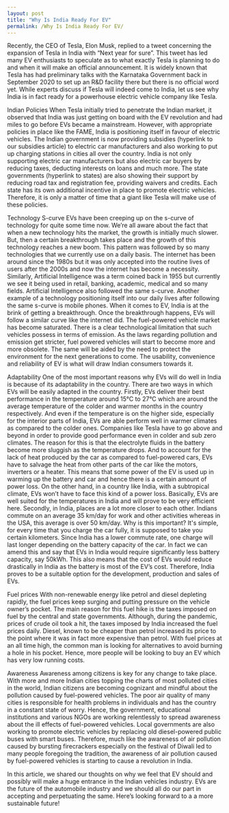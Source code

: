 ```yaml
---
layout: post
title: "Why Is India Ready For EV"
permalink: /Why Is India Ready For EV/
---
```



Recently, the CEO of Tesla, Elon Musk, replied to a tweet concerning the expansion of Tesla in India with “Next year for sure”. This tweet has led many EV enthusiasts to speculate as to what exactly Tesla is planning to do and when it will make an official announcement. It is widely known that Tesla has had preliminary talks with the Karnataka Government back in September 2020 to set up an R&D facility there but there is no official word yet. While experts discuss if Tesla will indeed come to India, let us see why India is in fact ready for a powerhouse electric vehicle company like Tesla.

Indian Policies
When Tesla initially tried to penetrate the Indian market, it observed that India was just getting on board with the EV revolution and had miles to go before EVs became a mainstream. However, with appropriate policies in place like the FAME, India is positioning itself in favour of electric vehicles. The Indian government is now providing subsidies (hyperlink to our subsidies article) to electric car manufacturers and also working to put up charging stations in cities all over the country. India is not only supporting electric car manufacturers but also electric car buyers by reducing taxes, deducting interests on loans and much more. The state governments (hyperlink to states) are also showing their support by reducing road tax and registration fee, providing waivers and credits. Each state has its own additional incentive in place to promote electric vehicles. Therefore, it is only a matter of time that a giant like Tesla will make use of these policies.

Technology S-curve
EVs have been creeping up on the s-curve of technology for quite some time now. We’re all aware about the fact that when a new technology hits the market, the growth is initially much slower. But, then a certain breakthrough takes place and the growth of this technology reaches a new boom. This pattern was followed by so many technologies that we currently use on a daily basis. The internet has been around since the 1980s but it was only accepted into the routine lives of users after the 2000s and now the internet has become a necessity. Similarly, Artificial Intelligence was a term coined back in 1955 but currently we see it being used in retail, banking, academic, medical and so many fields. Artificial Intelligence also followed the same s-curve. Another example of a technology positioning itself into our daily lives after following the same s-curve is mobile phones.
When it comes to EV, India is at the brink of getting a breakthrough. Once the breakthrough happens, EVs will follow a similar curve like the internet did. The fuel-powered vehicle market has become saturated. There is a clear technological limitation that such vehicles possess in terms of emission. As the laws regarding pollution and emission get stricter, fuel powered vehicles will start to become more and more obsolete. The same will be aided by the need to protect the environment for the next generations to come. The usability, convenience and reliability of EV is what will draw Indian consumers towards it. 

Adaptability
One of the most important reasons why EVs will do well in India is because of its adaptability in the country. There are two ways in which EVs will be easily adapted in the country. 
Firstly, EVs deliver their best performance in the temperature around 15°C to 27°C which are around the average temperature of the colder and warmer months in the country respectively. And even if the temperature is on the higher side, especially for the interior parts of India, EVs are able perform well in warmer climates as compared to the colder ones. Companies like Tesla have to go above and beyond in order to provide good performance even in colder and sub zero climates. The reason for this is that the electrolyte fluids in the battery become more sluggish as the temperature drops. And to account for the lack of heat produced by the car as compared to fuel-powered cars, EVs have to salvage the heat from other parts of the car like the motors, inverters or a heater. This means that some power of the EV is used up in warming up the battery and car and hence there is a certain amount of power loss. On the other hand, in a country like India, with a subtropical climate, EVs won’t have to face this kind of a power loss. Basically, EVs are well suited for the temperatures in India and will prove to be very efficient here. 
Secondly, in India, places are a lot more closer to each other. Indians commute on an average 35 km/day for work and other activities whereas in the USA, this average is over 50 km/day. Why is this important? It's simple, for every time that you charge the car fully, it is supposed to take you certain kilometers. Since India has a lower commute rate, one charge will last longer depending on the battery capacity of the car. In fact we can amend this and say that EVs in India would require significantly less battery capacity, say 50kWh. This also means that the cost of EVs would reduce drastically in India as the battery is most of the EV’s cost. Therefore, India proves to be a suitable option for the development, production and sales of EVs.

Fuel prices
With non-renewable energy like petrol and diesel depleting rapidly, the fuel prices keep surging and putting pressure on the vehicle owner’s pocket. The main reason for this fuel hike is the taxes imposed on fuel by the central and state governments. Although, during the pandemic, prices of crude oil took a hit, the taxes imposed by India increased the fuel prices daily. Diesel, known to be cheaper than petrol increased its price to the point where it was in fact more expensive than petrol. With fuel prices at an all time high, the common man is looking for alternatives to avoid burning a hole in his pocket. Hence, more people will be looking to buy an EV which has very low running costs.

Awareness
Awareness among citizens is key for any change to take place. With more and more Indian cities topping the charts of most polluted cities in the world, Indian citizens are becoming cognizant and mindful about the pollution caused by fuel-powered vehicles. The poor air quality of many cities is responsible for health problems in individuals and has the country in a constant state of worry. Hence, the government, educational institutions and various NGOs are working relentlessly to spread awareness about the ill effects of fuel-powered vehicles. Local governments are also working to promote electric vehicles by replacing old diesel-powered public buses with smart buses. Therefore, much like the awareness of air pollution caused by bursting firecrackers especially on the festival of Diwali led to many people foregoing the tradition, the awareness of air pollution caused by fuel-powered vehicles is starting to cause a revolution in India.

In this article, we shared our thoughts on why we feel that EV should and possibly will make a huge entrance in the Indian vehicles industry. EVs are the future of the automobile industry and we should all do our part in accepting and perpetuating the same. Here’s looking forward to a a more sustainable future!
